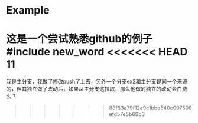 # Example
这是一个尝试熟悉github的例子
#include new_word
<<<<<<< HEAD
11
=======
我是主分支，我做了修改push了上去，另外一个分支ex2和主分支是同一个来源的，但其独立做了改动后，如果从主分支这拉取，那么他做的独立的改动会白费么？
>>>>>>> 88f63a79f12a9c1bbe540c007508efd57e5b69b3
